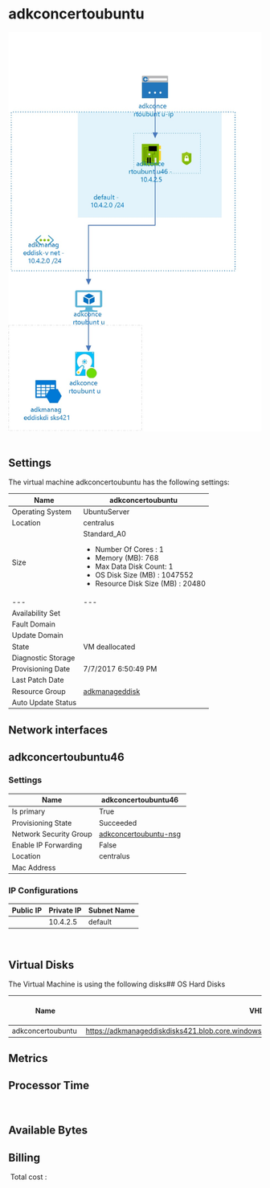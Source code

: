# adkconcertoubuntu 
![alt text](/../assets/f521a7f1ecb64cdfaa07acac85d258dc.jpg) 
## Settings
The virtual machine adkconcertoubuntu has the following settings:

| Name | adkconcertoubuntu  |
| --- | --- |
| Operating System | UbuntuServer  |
| Location | centralus  |
| Size | Standard_A0 <passthrough><ul><li><span>Number</span><span> </span><span>Of</span><span> </span><span>Cores</span><span> :</span><span> </span>1</li><li><span>Memory</span><span> (</span><span>MB</span><span>): </span>768</li><li><span>Max</span><span> </span><span>Data</span><span> </span><span>Disk</span><span> </span><span>Count</span><span>: </span>1</li><li><span>OS Disk Size (MB</span><span>) :</span><span> </span>1047552</li><li><span>Resource Disk Size (MB</span><span>) :</span><span> </span>20480</li></ul></passthrough> |
| --- | --- |
| Availability Set |   |
| Fault Domain |   |
| Update Domain |   |
| State | VM deallocated  |
| Diagnostic Storage |   |
| Provisioning Date | 7/7/2017 6:50:49 PM  |
| Last Patch Date |   |
| Resource Group | [adkmanageddisk](adkmanageddisk--1773868682.md)  |
| Auto Update Status |   |


## Network interfaces

## adkconcertoubuntu46 

### Settings


| Name | adkconcertoubuntu46  |
| --- | --- |
| Is primary | True  |
| Provisioning State | Succeeded  |
| Network Security Group | [adkconcertoubuntu-nsg](adkconcertoubuntu-nsg--1922706467.md)  |
| Enable IP Forwarding | False  |
| Location | centralus  |
| Mac Address |   |


### IP Configurations


| Public IP | Private IP | Subnet Name |
| --- | --- | --- |
|   | 10.4.2.5  | default  |
 
## Virtual Disks
The Virtual Machine is using the following disks## OS Hard Disks


| Name | VHD Uri | Size (GB) | Is Managed Disk | Host Caching |
| --- | --- | --- | --- | --- |
| adkconcertoubuntu  | https://adkmanageddiskdisks421.blob.core.windows.net/vhds/adkconcertoubuntu20170707142303.vhd  |   | False  | ReadWrite  |
## Metrics

## Processor Time
 
## Available Bytes
## Billing
 Total cost : 
